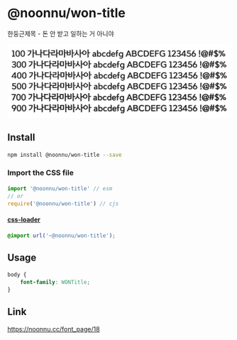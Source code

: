 # @noonnu/won-title

한둥근제목 - 돈 안 받고 일하는 거 아니야

![example](./example.png)

## Install

```bash
npm install @noonnu/won-title --save
```

### Import the CSS file

```js
import '@noonnu/won-title' // esm
// or
require('@noonnu/won-title') // cjs
```

#### [css-loader](https://github.com/webpack-contrib/css-loader)

```css
@import url('~@noonnu/won-title');
```

## Usage

```css
body {
    font-family: WONTitle;
}
```

## Link

https://noonnu.cc/font_page/18
